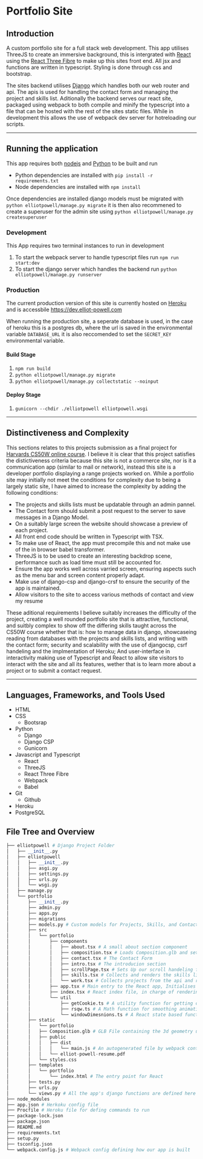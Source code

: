 # Portfolio Site

## Introduction

A custom portfolio site for a full stack web development. This app utilises ThreeJS to create an immersive background, this is intergrated with [React](https://reactjs.org/) using the [React Three Fibre](https://github.com/pmndrs/react-three-fiber) to make up this sites front end. All jsx and functions are written in typescript. Styling is done through css and bootstrap.

The sites backend utilises [Django](https://www.djangoproject.com/) which handles both our web router and api. The apis is used for handling the contact form and managing the project and skills list. Aditionally the backend serves our react site, packaged using webpack to both compile and minify the typescript into a file that can be hosted with the rest of the sites static files. While in development this allows the use of webpack dev server for hotreloading our scripts.

---

## Running the application

This app requires both [nodejs](https://nodejs.org/) and [Python](https://www.python.org) to be built and run

- Python dependencies are installed with `pip install -r requirements.txt`
- Node dependencies are installed with `npm install`

Once dependencies are installed django models must be migrated with `python elliotpowell/manage.py migrate` it is then also recommened to create a superuser for the admin site using `python elliotpowell/manage.py createsuperuser`

### Development

This App requires two terminal instances to run in development

1. To start the webpack server to handle typescript files run `npm run start:dev`
2. To start the django server which handles the backend run `python elliotpowell/manage.py runserver`

### Production

The current production version of this site is currently hosted on [Heroku](https://www.heroku.com) and is accessbile <https://dev.elliot-powell.com>

When running the production site, a seperate database is used, in the case of heroku this is a postgres db, where the url is saved in the environmental variable `DATABASE_URL` it is also reccomended to set the `SECRET_KEY` environmental variable.

#### Build Stage

1. `npm run build`
2. `python elliotpowell/manage.py migrate`
3. `python elliotpowell/manage.py collectstatic --noinput`

#### Deploy Stage

1. `gunicorn --chdir ./elliotpowell elliotpowell.wsgi`

---

## Distinctiveness and Complexity

This sections relates to this projects submission as a final project for [Harvards CS50W online course](https://cs50.harvard.edu/web/2020/). I believe it is clear that this project satisfies the distictiveness criteria because this site is not a commerce site, nor is it a communication app (similar to mail or network), instead this site is a developer portfolio displaying a range projects worked on. While a portfolio site may initially not meet the conditions for complexity due to being a largely static site, I have aimed to increase the complexity by adding the following conditions:

- The projects and skills lists must be updatable through an admin pannel.
- The Contact form should submit a post request to the server to save messages in a Django Model.
- On a suitably large screen the website should showcase a preview of each project.
- All front end code should be written in Typescript with TSX.
- To make use of React, the app must precompile this and not make use of the in browser babel transformer.
- ThreeJS is to be used to create an interesting backdrop scene, performance such as load time must still be accounted for.
- Ensure the app works well across varried screen, ensuring aspects such as the menu bar and screen content properly adapt.
- Make use of django-csp and django-crsf to ensure the security of the app is maintained.
- Allow visitors to the site to access various methods of contact and view my resume

These aditional requirements I believe suitably increases the difficulty of the project, creating a well rounded portfolio site that is attractive, functional, and suitbly complex to show off the differing skills taught across the CS50W course whether that is: how to manage data in django, showcaseing reading from databases with the projects and skills lists, and writing with the contact form; security and scalability with the use of djangocsp, csrf handeling and the implmentation of Heroku; And user-interface in interactivity making use of Typescript and React to allow site visitors to interact with the site and all its features, wether that is to learn more about a project or to submit a contact request.

---

## Languages, Frameworks, and Tools Used

- HTML
- CSS
  - Bootsrap
- Python
  - Django
  - Django CSP
  - Gunicorn
- Javascript and Typescript
  - React
  - ThreeJS
  - React Three Fibre
  - Webpack
  - Babel
- Git
  - Github
- Heroku
- PostgreSQL

## File Tree and Overview

```python
├── elliotpowell # Django Project Folder
│   ├── __init__.py
│   ├── elliotpowell
│   │   ├── __init__.py
│   │   ├── asgi.py
│   │   ├── settings.py
│   │   ├── urls.py
│   │   └── wsgi.py
│   ├── manage.py
│   └── portfolio
│       ├── __init__.py
│       ├── admin.py
│       ├── apps.py
│       ├── migrations
│       ├── models.py # Custom models for Projects, Skills, and Contact form are defined here
│       ├── src
│       │   └── portfolio
│       │       ├── components
│       │       │   ├── about.tsx # A small about section component
│       │       │   ├── composition.tsx # Loads Composition.glb and sets up scroll based animations
│       │       │   ├── contact.tsx # The Contact Form
│       │       │   ├── intro.tsx # The introducion section
│       │       │   ├── scrollPage.tsx # Sets Up our scroll handeling from the drei module
│       │       │   ├── skills.tsx # Collects and renders the skills list
│       │       │   └── work.tsx # Collects projects from the api and renders a clickable list
│       │       ├── app.tsx # Main entry to the React app, Initialises ThreeJS and headers
│       │       ├── index.tsx # React index file, in charge of rendering root
│       │       └── util
│       │           ├── getCookie.ts # A utility function for getting cookie data
│       │           ├── rsqw.ts # A Math function for smoothing animations
│       │           └── windowDimesnions.ts # A React state based function for getting window width and height
│       ├── static
│       │   └── portfolio
│       │   ├── Composition.glb # GLB File containing the 3d geometry used in the scene
│       │   ├── public
│       │   │   ├── dist
│       │   │   │   └── main.js # An autogenerated file by webpack containing all the compiled javascript code
│       │   │   └── elliot-powell-resume.pdf
│       │   └── styles.css
│       ├── templates
│       │   └── portfolio
│       │       └── index.html # The entry point for React
│       ├── tests.py
│       ├── urls.py
│       └── views.py # All the app's django functions are defined here for both api and serving the index page
├── node_modules
├── app.json # Herkoku config file
├── Procfile # Heroku file for defing commands to run
├── package-lock.json
├── package.json
├── README.md
├── requirements.txt
├── setup.py
├── tsconfig.json
└── webpack.config.js # Webpack config defining how our app is built
```

